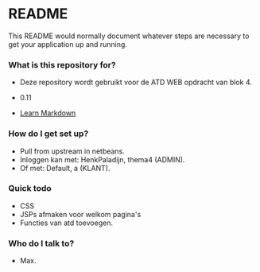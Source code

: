 # README #

This README would normally document whatever steps are necessary to get your application up and running.

### What is this repository for? ###

* Deze repository wordt gebruikt voor de ATD WEB opdracht van blok 4. 

* 0.11
* [Learn Markdown](https://bitbucket.org/tutorials/markdowndemo)

### How do I get set up? ###

* Pull from upstream in netbeans.
* Inloggen kan met: HenkPaladijn, thema4 (ADMIN).
* Of met: Default, a (KLANT).

### Quick todo ###

* CSS
* JSPs afmaken voor welkom pagina's
* Functies van atd toevoegen.

### Who do I talk to? ###

* Max.